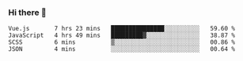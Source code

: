 ### Hi there 👋

<!--
**xin-code/Xin-code** is a ✨ _special_ ✨ repository because its `README.md` (this file) appears on your GitHub profile.

Here are some ideas to get you started:
<!--START_SECTION:waka-->
```text
Vue.js       7 hrs 23 mins   ███████████████░░░░░░░░░░   59.60 % 
JavaScript   4 hrs 49 mins   █████████▓░░░░░░░░░░░░░░░   38.87 % 
SCSS         6 mins          ▒░░░░░░░░░░░░░░░░░░░░░░░░   00.86 % 
JSON         4 mins          ░░░░░░░░░░░░░░░░░░░░░░░░░   00.64 % 
```
<!--END_SECTION:waka-->
